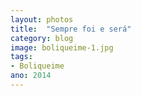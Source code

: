 ```yaml
---
layout: photos
title:  "Sempre foi e será"
category: blog
image: boliqueime-1.jpg
tags:
- Boliqueime
ano: 2014
---
```





